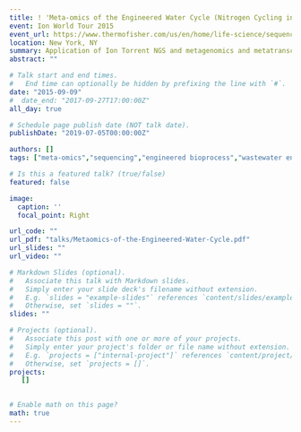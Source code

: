 ```yaml
---
title: ! 'Meta-omics of the Engineered Water Cycle (Nitrogen Cycling in Wastewater Treatment)'
event: Ion World Tour 2015
event_url: https://www.thermofisher.com/us/en/home/life-science/sequencing/next-generation-sequencing/ion-world-tour-forum.html?socid=social_btb
location: New York, NY
summary: Application of Ion Torrent NGS and metagenomics and metatranscriptomics to the study of N-cycling in wastewater treatment.
abstract: ""

# Talk start and end times.
#   End time can optionally be hidden by prefixing the line with `#`.
date: "2015-09-09"
#  date_end: "2017-09-27T17:00:00Z"
all_day: true

# Schedule page publish date (NOT talk date).
publishDate: "2019-07-05T00:00:00Z"

authors: []
tags: ["meta-omics","sequencing","engineered bioprocess","wastewater engineering"]

# Is this a featured talk? (true/false)
featured: false

image:
  caption: ''
  focal_point: Right

url_code: ""
url_pdf: "talks/Metaomics-of-the-Engineered-Water-Cycle.pdf"
url_slides: ""
url_video: ""

# Markdown Slides (optional).
#   Associate this talk with Markdown slides.
#   Simply enter your slide deck's filename without extension.
#   E.g. `slides = "example-slides"` references `content/slides/example-slides.md`.
#   Otherwise, set `slides = ""`.
slides: ""

# Projects (optional).
#   Associate this post with one or more of your projects.
#   Simply enter your project's folder or file name without extension.
#   E.g. `projects = ["internal-project"]` references `content/project/deep-learning/index.md`.
#   Otherwise, set `projects = []`.
projects:
   []
 

# Enable math on this page?
math: true
---
```


